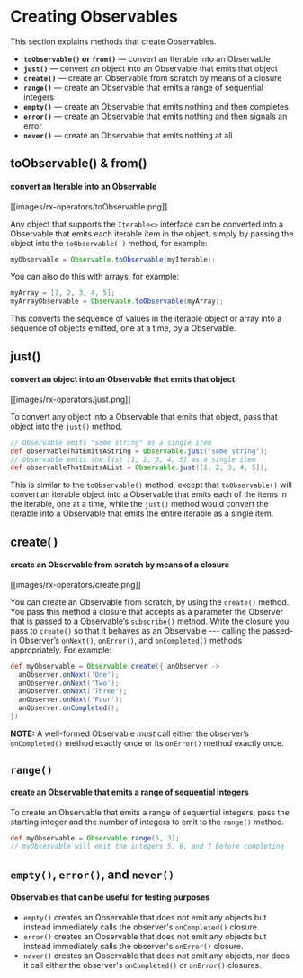 # Creating Observables

This section explains methods that create Observables.

* **`toObservable()` or `from()`** — convert an Iterable into an Observable
* **`just()`** — convert an object into an Observable that emits that object
* **`create()`** — create an Observable from scratch by means of a closure
* **`range()`** — create an Observable that emits a range of sequential integers
* **`empty()`** — create an Observable that emits nothing and then completes
* **`error()`** — create an Observable that emits nothing and then signals an error
* **`never()`** — create an Observable that emits nothing at all

## toObservable() & from()
#### convert an Iterable into an Observable

[[images/rx-operators/toObservable.png]]

Any object that supports the `Iterable<>` interface can be converted into a Observable that emits each iterable item in the object, simply by passing the object into the `toObservable( )` method, for example:

```groovy
myObservable = Observable.toObservable(myIterable);
```

You can also do this with arrays, for example:

```groovy
myArray = [1, 2, 3, 4, 5];
myArrayObservable = Observable.toObservable(myArray);
```

This converts the sequence of values in the iterable object or array into a sequence of objects emitted, one at a time, by a Observable.

## just()
#### convert an object into an Observable that emits that object

[[images/rx-operators/just.png]]

To convert any object into a Observable that emits that object, pass that object into the `just()` method.

```groovy
// Observable emits "some string" as a single item
def observableThatEmitsAString = Observable.just("some string"); 
// Observable emits the list [1, 2, 3, 4, 5] as a single item
def observableThatEmitsAList = Observable.just([1, 2, 3, 4, 5]); 
```

This is similar to the `toObservable()` method, except that `toObservable()` will convert an iterable object into a Observable that emits each of the items in the iterable, one at a time, while the `just()` method would convert the iterable into a Observable that emits the entire iterable as a single item.

## create( )
#### create an Observable from scratch by means of a closure

[[images/rx-operators/create.png]]

You can create an Observable from scratch, by using the `create()` method. You pass this method a closure that accepts as a parameter the Observer that is passed to a Observable’s `subscribe()` method. Write the closure you pass to `create()` so that it behaves as an Observable --- calling the passed-in Observer’s `onNext()`, `onError()`, and `onCompleted()` methods appropriately. For example:

```groovy
def myObservable = Observable.create({ anObserver ->
  anObserver.onNext('One');
  anObserver.onNext('Two');
  anObserver.onNext('Three');
  anObserver.onNext('Four');
  anObserver.onCompleted();
})
```

**NOTE:** A well-formed Observable _must_ call either the observer’s `onCompleted()` method exactly once or its `onError()` method exactly once.

## `range()`
#### create an Observable that emits a range of sequential integers
To create an Observable that emits a range of sequential integers, pass the starting integer and the number of integers to emit to the `range()` method.
```groovy
def myObservable = Observable.range(5, 3);
// myObservable will emit the integers 5, 6, and 7 before completing
```

## `empty()`, `error()`, and `never()`
#### Observables that can be useful for testing purposes

* `empty()` creates an Observable that does not emit any objects but instead immediately calls the observer's `onCompleted()` closure.
* `error()` creates an Observable that does not emit any objects but instead immediately calls the observer's `onError()` closure.
* `never()` creates an Observable that does not emit any objects, nor does it call either the observer's `onCompleted()` or `onError()` closures.